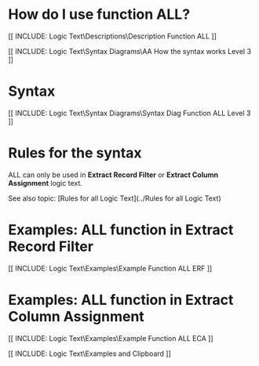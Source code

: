 
# How do I use function ALL? 

[[ INCLUDE: Logic Text\Descriptions\Description Function ALL ]]

[[ INCLUDE: Logic Text\Syntax Diagrams\AA How the syntax works Level 3 ]]

# Syntax 

[[ INCLUDE: Logic Text\Syntax Diagrams\Syntax Diag Function ALL Level 3 ]]

# Rules for the syntax 

ALL can only be used in **Extract Record Filter** or **Extract Column Assignment** logic text.

See also topic: [Rules for all Logic Text](../Rules for all Logic Text) 

# Examples: ALL function in Extract Record Filter 

[[ INCLUDE: Logic Text\Examples\Example Function ALL ERF ]]

# Examples: ALL function in Extract Column Assignment 

[[ INCLUDE: Logic Text\Examples\Example Function ALL ECA ]]

[[ INCLUDE: Logic Text\Examples and Clipboard ]]
